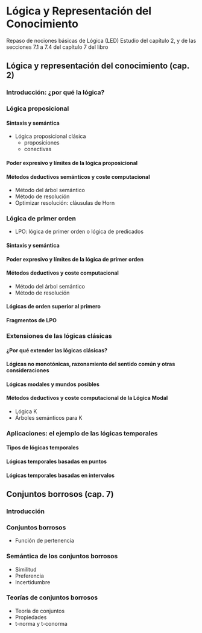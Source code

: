 # Lógica y Representación del Conocimiento

Repaso de nociones básicas de Lógica (LED)
Estudio del capítulo 2, y de las secciones 7.1 a 7.4 del capítulo 7 del libro

## Lógica y representación del conocimiento (cap. 2)
### Introducción: ¿por qué la lógica?
### Lógica proposicional
#### Sintaxis y semántica
- Lógica proposicional clásica 
	- proposiciones
	- conectivas
#### Poder expresivo y límites de la lógica proposicional
#### Métodos deductivos semánticos y coste computacional
- Método del árbol semántico
- Método de resolución
- Optimizar resolución: cláusulas de Horn
### Lógica de primer orden
- LPO: lógica de primer orden o lógica de predicados
#### Sintaxis y semántica
#### Poder expresivo y límites de la lógica de primer orden
#### Métodos deductivos y coste computacional
- Método del árbol semántico
- Método de resolución
#### Lógicas de orden superior al primero
#### Fragmentos de LPO
### Extensiones de las lógicas clásicas
#### ¿Por qué extender las lógicas clásicas?
#### Lógicas no monotónicas, razonamiento del sentido común y otras consideraciones
#### Lógicas modales y mundos posibles
#### Métodos deductivos y coste computacional de la Lógica Modal
- Lógica K
- Árboles semánticos para K
### Aplicaciones: el ejemplo de las lógicas temporales
#### Tipos de lógicas temporales
#### Lógicas temporales basadas en puntos
#### Lógicas temporales basadas en intervalos
## Conjuntos borrosos (cap. 7)
### Introducción
### Conjuntos borrosos
- Función de pertenencia
### Semántica de los conjuntos borrosos
- Similitud
- Preferencia
- Incertidumbre
### Teorías de conjuntos borrosos
- Teoría de conjuntos
- Propiedades
- t-norma y t-conorma